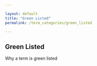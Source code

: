 ```yaml
---

layout: default
title: "Green Listed"
permalink: /term_categories/green_listed

---
```


## Green Listed

Why a term is green listed